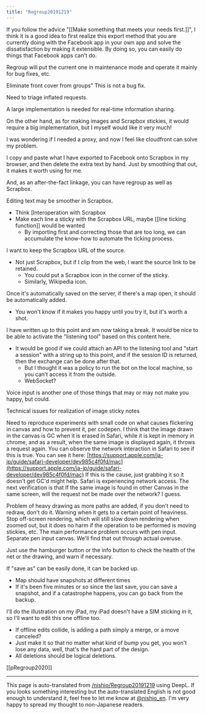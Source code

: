 ```yaml
---
title: "Regroup20191219"
---
```


If you follow the advice "[[Make something that meets your needs first.]]", I think it is a good idea to first realize this export method that you are currently doing with the Facebook app in your own app and solve the dissatisfaction by making it extensible. By doing so, you can easily do things that Facebook apps can't do.

Regroup will put the current one in maintenance mode and operate it mainly for bug fixes, etc.

Eliminate front cover from groups" This is not a bug fix.

Need to triage inflated requests.

A large implementation is needed for real-time information sharing.

On the other hand, as for making images and Scrapbox stickies, it would require a big implementation, but I myself would like it very much!

I was wondering if I needed a proxy, and now I feel like cloudfront can solve my problem.

I copy and paste what I have exported to Facebook onto Scrapbox in my browser, and then delete the extra text by hand. Just by smoothing that out, it makes it worth using for me.

And, as an after-the-fact linkage, you can have regroup as well as Scrapbox.

Editing text may be smoother in Scrapbox.

- Think [Interoperation with Scrapbox
- Make each line a sticky with the Scrapbox URL, maybe [[line ticking function]] would be wanted
    - By importing first and correcting those that are too long, we can accumulate the know-how to automate the ticking process.

I want to keep the Scrapbox URL of the source.
- Not just Scrapbox, but if I clip from the web, I want the source link to be retained.
    - You could put a Scrapbox icon in the corner of the sticky.
    - Similarly, Wikipedia icon.

Once it's automatically saved on the server, if there's a map open, it should be automatically added.
- You won't know if it makes you happy until you try it, but it's worth a shot.

I have written up to this point and am now taking a break. It would be nice to be able to activate the "listening tool" based on this content here.
- It would be good if we could attach an API to the listening tool and "start a session" with a string up to this point, and if the session ID is returned, then the exchange can be done after that.
    - But I thought it was a policy to run the bot on the local machine, so you can't access it from the outside.
    - WebSocket?

Voice input is another one of those things that may or may not make you happy, but could.

Technical issues for realization of image sticky notes

Need to reproduce experiments with small code on what causes flickering in canvas and how to prevent it, per codepen.
I think that the image drawn in the canvas is GC when it is erased in Safari, while it is kept in memory in chrome, and as a result, when the same image is displayed again, it throws a request again.
You can observe the network interaction in Safari to see if this is true.
You can see it here: [https://support.apple.com/ja-jp/guide/safari-developer/dev985c4f0fd/mac](https://support.apple.com/ja-jp/guide/safari-developer/dev985c4f0fd/mac)
If this is the cause, just grabbing it so it doesn't get GC'd might help.
Safari is experiencing network access.
The next verification is that
If the same image is found in other Canvas in the same screen, will the request not be made over the network?
I guess.

Problem of heavy drawing as more paths are added, if you don't need to redraw, don't do it.
Warning when it gets to a certain point of heaviness.
Stop off-screen rendering, which will still slow down rendering when zoomed out, but it does no harm if the operation to be performed is moving stickies, etc. The main performance problem occurs with pen input.
Separate pen input canvas.
We'll find that out through actual overuse.

Just use the hamburger button or the info button to check the health of the net or the drawing, and warn if necessary.

If "save as" can be easily done, it can be backed up.
- Map should have snapshots at different times
- If it's been five minutes or so since the last save, you can save a snapshot, and if a catastrophe happens, you can go back from the backup.

I'll do the illustration on my iPad, my iPad doesn't have a SIM sticking in it, so I'll want to edit this one offline too.
- If offline edits collide, is adding a path simply a merge, or a move canceled?
- Just make it so that no matter what kind of bump you get, you won't lose any data, well, that's the hard part of the design.
- All deletions should be logical deletions.

[[pRegroup2020]]

---
This page is auto-translated from [/nishio/Regroup20191219](https://scrapbox.io/nishio/Regroup20191219) using DeepL. If you looks something interesting but the auto-translated English is not good enough to understand it, feel free to let me know at [@nishio_en](https://twitter.com/nishio_en). I'm very happy to spread my thought to non-Japanese readers.